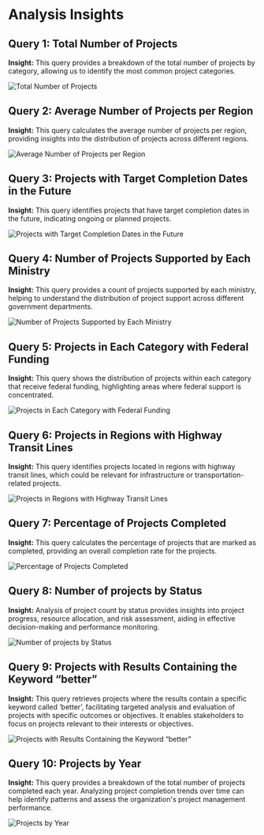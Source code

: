 # Analysis Insights

## Query 1: Total Number of Projects

**Insight:** This query provides a breakdown of the total number of projects by category, allowing us to identify the most common project categories.

![Total Number of Projects](Picture1.png)


## Query 2: Average Number of Projects per Region

**Insight:** This query calculates the average number of projects per region, providing insights into the distribution of projects across different regions.

![Average Number of Projects per Region](picture2.png)


## Query 3: Projects with Target Completion Dates in the Future

**Insight:** This query identifies projects that have target completion dates in the future, indicating ongoing or planned projects.

![Projects with Target Completion Dates in the Future](picture3.png)


## Query 4: Number of Projects Supported by Each Ministry

**Insight:** This query provides a count of projects supported by each ministry, helping to understand the distribution of project support across different government departments.

![Number of Projects Supported by Each Ministry](picture4.png)


## Query 5: Projects in Each Category with Federal Funding

**Insight:** This query shows the distribution of projects within each category that receive federal funding, highlighting areas where federal support is concentrated.

![Projects in Each Category with Federal Funding](picture5.png)


## Query 6: Projects in Regions with Highway Transit Lines

**Insight:** This query identifies projects located in regions with highway transit lines, which could be relevant for infrastructure or transportation-related projects.

![Projects in Regions with Highway Transit Lines](picture6.png)


## Query 7: Percentage of Projects Completed

**Insight:** This query calculates the percentage of projects that are marked as completed, providing an overall completion rate for the projects.

![Percentage of Projects Completed](picture7.png)


## Query 8: Number of projects by Status

**Insight:** Analysis of project count by status provides insights into project progress, resource allocation, and risk assessment, aiding in effective decision-making and performance monitoring.

![Number of projects by Status](picture8.png)


## Query 9: Projects with Results Containing the Keyword “better”

**Insight:** This query retrieves projects where the results contain a specific keyword called ‘better’, facilitating targeted analysis and evaluation of projects with specific outcomes or objectives. It enables stakeholders to focus on projects relevant to their interests or objectives.

![Projects with Results Containing the Keyword “better”](picture9.png)


## Query 10: Projects by Year

**Insight:** This query provides a breakdown of the total number of projects completed each year. Analyzing project completion trends over time can help identify patterns and assess the organization's project management performance.

![Projects by Year](picture10.png)
